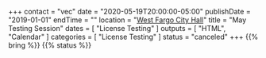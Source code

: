 +++
contact = "vec"
date = "2020-05-19T20:00:00-05:00"
publishDate = "2019-01-01"
endTime = ""
location = "[West Fargo City Hall](/places/west-fargo-city-hall/)"
title = "May Testing Session"
dates = [ "License Testing" ]
outputs = [ "HTML", "Calendar" ]
categories = [ "License Testing" ]
status = "canceled"
+++
{{% bring %}}
{{% status %}}

